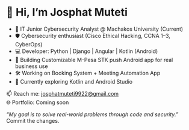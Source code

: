 # 👋 Hi, I’m Josphat Muteti

- 🧠 IT Junior Cybersecurity Analyst @ Machakos University (Current)
- 🛡️ Cybersecurity enthusiast (Cisco Ethical Hacking, CCNA 1–3, CyberOps)
- 💻 Developer: Python | Django | Angular | Kotlin (Android)
- 📱 Building Customizable M-Pesa STK push Android app for real business use
- 🛠️ Working on Booking System + Meeting Automation App
- 🧪 Currently exploring Kotlin and Android Studio

📫 Reach me: josphatmuteti9922@gmail.com  
🌐 Portfolio: Coming soon

*“My goal is to solve real-world problems through code and security.”*
Commit the changes.
